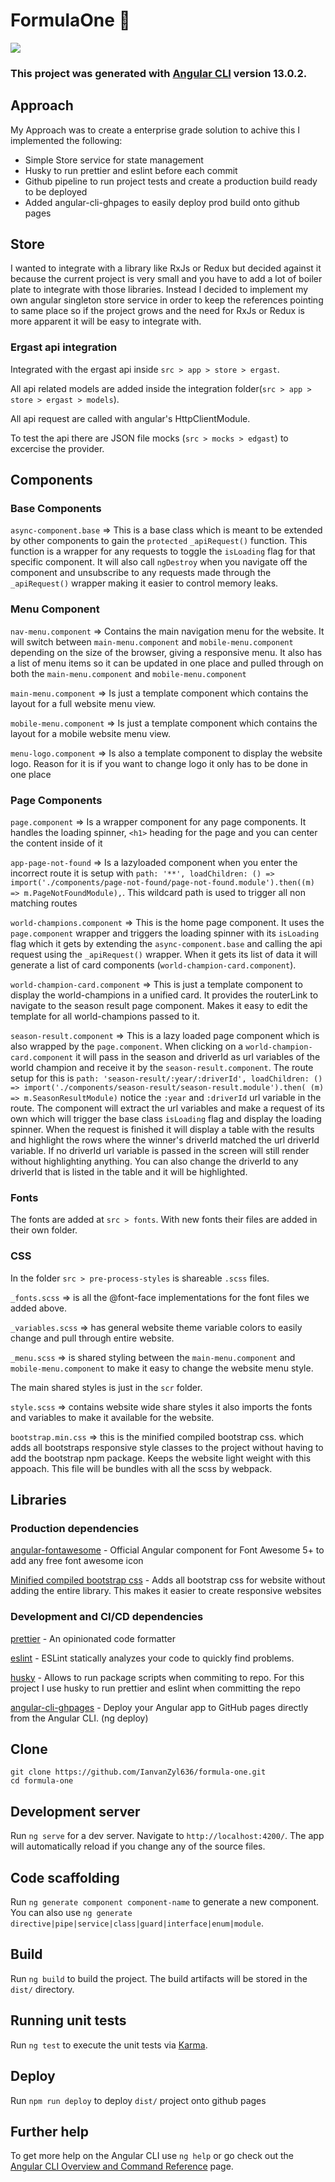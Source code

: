 # FormulaOne :checkered_flag:

<img  src="/sample/sample-gif.gif?raw=true">

### This project was generated with [Angular CLI](https://github.com/angular/angular-cli) version 13.0.2.

## Approach

My Approach was to create a enterprise grade solution to achive this I implemented the following:
<ul>
  <li>
    Simple Store service for state management
  </li>
  <li>
    Husky to run prettier and eslint before each commit
  </li>
  <li>
    Github pipeline to run project tests and create a production build ready to be deployed
  </li>
  <li>
    Added angular-cli-ghpages to easily deploy prod build onto github pages
  </li>
</ul>
 

## Store

I wanted to integrate with a library like RxJs or Redux but decided against it because the current project is very small and you have to add a lot of boiler plate to integrate with those libraries. Instead I decided to implement my own angular singleton store service in order to keep the references pointing to same place so if the project grows and the need for RxJs or Redux is more apparent it will be easy to integrate with.

### Ergast api integration

Integrated with the ergast api inside `src > app > store > ergast`.

All api related models are added inside the integration folder(`src > app > store > ergast > models`).

All api request are called with angular's HttpClientModule.

To test the api there are JSON file mocks (`src > mocks > edgast`) to excercise the provider.

## Components

### Base Components

`async-component.base` => This is a base class which is meant to be extended by other components to gain the `protected` `_apiRequest()` function. This function is a wrapper for any requests to toggle the `isLoading` flag for that specific component. It will also call `ngDestroy` when you navigate off the component and unsubscribe to any requests made through the `_apiRequest()` wrapper making it easier to control memory leaks.

### Menu Component

`nav-menu.component` => Contains the main navigation menu for the website. It will switch between `main-menu.component` and `mobile-menu.component` depending on the size of the browser, giving a responsive menu. It also has a list of menu items so it can be updated in one place and pulled through on both the `main-menu.component` and `mobile-menu.component`

`main-menu.component` => Is just a template component which contains the layout for a full website menu view.

`mobile-menu.component` => Is just a template component which contains the layout for a mobile website menu view.

`menu-logo.component` => Is also a template component to display the website logo. Reason for it is if you want to change logo it only has to be done in one place

### Page Components

`page.component` => Is a wrapper component for any page components. It handles the loading spinner, `<h1>` heading for the page and you can center the content inside of it

`app-page-not-found` => Is a lazyloaded component when you enter the incorrect route it is setup with `path: '**', loadChildren: () => import('./components/page-not-found/page-not-found.module').then((m) => m.PageNotFoundModule),`. This wildcard path is used to trigger all non matching routes
  
`world-champions.component` => This is the home page component. It uses the `page.component` wrapper and triggers the loading spinner with its `isLoading` flag which it gets by extending the `async-component.base` and calling the api request using the `_apiRequest()` wrapper. When it gets its list of data it will generate a list of card components (`world-champion-card.component`).
  
`world-champion-card.component` => This is just a template component to display the world-champions in a unified card. It provides the routerLink to navigate to the season result page component. Makes it easy to edit the template for all world-champions passed to it.
  
`season-result.component` => This is a lazy loaded page component which is also wrapped by the `page.component`. When clicking on a `world-champion-card.component` it will pass in the season and driverId as url variables of the world champion and receive it by the `season-result.component`. The route setup for this is `path: 'season-result/:year/:driverId', loadChildren: () => import('./components/season-result/season-result.module').then( (m) => m.SeasonResultModule)` notice the `:year` and `:driverId` url variable in the route. The component will extract the url variables and make a request of its own which will trigger the base class `isLoading` flag and display the loading spinner. When the request is finished it will display a table with the results and highlight the rows where the winner's driverId matched the url driverId variable. If no driverId url variable is passed in the screen will still render without highlighting anything. You can also change the driverId to any driverId that is listed in the table and it will be highlighted.

### Fonts

The fonts are added at `src > fonts`. With new fonts their files are added in their own folder.

### CSS

In the folder `src > pre-process-styles` is shareable `.scss` files. 

`_fonts.scss` => is all the @font-face implementations for the font files we added above. 

`_variables.scss` => has general website theme variable colors to easily change and pull through entire website.

`_menu.scss` => is shared styling between the `main-menu.component` and `mobile-menu.component` to make it easy to change the website menu style.

The main shared styles is just in the `scr` folder.

`style.scss` => contains website wide share styles it also imports the fonts and variables to make it available for the website.

`bootstrap.min.css` => this is the minified compiled bootstrap css. which adds all bootstraps responsive style classes to the project without having to add the bootstrap npm package. Keeps the website light weight with this appoach. This file will be bundles with all the scss by webpack.



## Libraries

### Production dependencies

<a href="https://github.com/FortAwesome/angular-fontawesome">angular-fontawesome</a> - Official Angular component for Font Awesome 5+ to add any free font awesome icon

<a href="https://getbootstrap.com/">Minified compiled bootstrap css</a> - Adds all bootstrap css for website without adding the entire library. This makes it easier to create responsive websites

### Development and CI/CD dependencies

<a href="https://prettier.io/">prettier</a> - An opinionated code formatter

<a href="https://eslint.org/">eslint</a> - ESLint statically analyzes your code to quickly find problems.

<a href="https://typicode.github.io/husky/#/">husky</a> - Allows to run package scripts when commiting to repo. For this project I use husky to run prettier and eslint when committing the repo

<a href="https://github.com/angular-schule/angular-cli-ghpages">angular-cli-ghpages</a> - Deploy your Angular app to GitHub pages directly from the Angular CLI. (ng deploy)

## Clone

```$xslt
git clone https://github.com/IanvanZyl636/formula-one.git
cd formula-one
```

## Development server

Run `ng serve` for a dev server. Navigate to `http://localhost:4200/`. The app will automatically reload if you change any of the source files.

## Code scaffolding

Run `ng generate component component-name` to generate a new component. You can also use `ng generate directive|pipe|service|class|guard|interface|enum|module`.

## Build

Run `ng build` to build the project. The build artifacts will be stored in the `dist/` directory.

## Running unit tests

Run `ng test` to execute the unit tests via [Karma](https://karma-runner.github.io).

## Deploy

Run `npm run deploy` to deploy `dist/` project onto github pages

## Further help

To get more help on the Angular CLI use `ng help` or go check out the [Angular CLI Overview and Command Reference](https://angular.io/cli) page.
